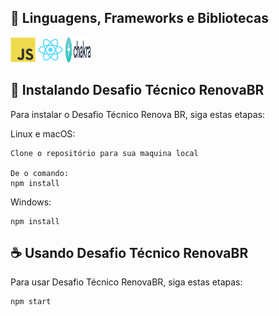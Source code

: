 ## 🔧 Linguagens, Frameworks e Bibliotecas
<a href="https://developer.mozilla.org/en-US/docs/Web/JavaScript" target="_blank"><img src="https://raw.githubusercontent.com/devicons/devicon/master/icons/javascript/javascript-original.svg" alt="javascript" width="40" height="40"/></a>
<a href="https://www.reactjs.org/" target="_blank"><img src="https://raw.githubusercontent.com/devicons/devicon/master/icons/react/react-original.svg" alt="react" width="40" height="40"/></a>
<a href="https://chakra-ui.com/" target="_blank"><img src="https://github.com/chakra-ui/chakra-ui/blob/main/logo/logo-colored.svg" alt="react" width="40" height="40"/></a>
## 🚀 Instalando Desafio Técnico RenovaBR

Para instalar o Desafio Técnico Renova BR, siga estas etapas:

Linux e macOS:
```
Clone o repositório para sua maquina local

De o comando:
npm install
```

Windows:
```
npm install
```

## ☕ Usando Desafio Técnico RenovaBR

Para usar Desafio Técnico RenovaBR, siga estas etapas:

```
npm start
```
